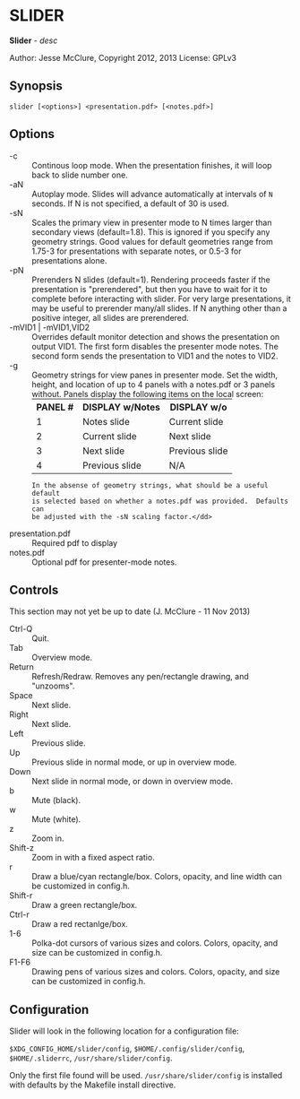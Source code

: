 # SLIDER

**Slider** - *desc*

Author: Jesse McClure, Copyright 2012, 2013
License: GPLv3

## Synopsis

`slider [<options>] <presentation.pdf> [<notes.pdf>]`


## Options

<dl>
<dt>-c</dt>
	<dd>Continous loop mode.  When the presentation finishes, it will
	loop back to slide number one.</dd>
<dt>-aN</dt>
	<dd>Autoplay mode.  Slides will advance automatically at intervals of
	<code>N</code> seconds.  If N is not specified, a default of 30 is
	used.</dd>
<dt>-sN</dt>
	<dd>Scales the primary view in presenter mode to N times larger than
	secondary views (default=1.8).  This is ignored if you specify any
	geometry strings.  Good values for default geometries range from
	1.75-3 for presentations with separate notes, or 0.5-3 for
	presentations alone.</dd>
<dt>-pN</dt>
	<dd>Prerenders N slides (default=1).  Rendering proceeds faster if
	the presentation is "prerendered", but then you have to wait for it
	to complete before interacting with slider.  For very large
	presentations, it may be useful to prerender many/all slides.  If N
	anything other than a positive integer, all slides are
	prerendered.</dd>
<dt>-mVID1 | -mVID1,VID2</dt>
	<dd>Overrides default monitor detection and shows the presentation on
	output VID1.  The first form disables the presenter mode notes.  The
	second form sends the presentation to VID1 and the notes to
	VID2.</dd>
<dt>-g</dt>
	<dd>Geometry strings for view panes in presenter mode.  Set the
	width, height, and location of up to 4 panels with a notes.pdf or 3
	panels without.  Panels display the following items on the local
	screen:
	
<table style="margin: auto;">
<tr><th>PANEL #</th><th>DISPLAY w/Notes</th><th>DISPLAY w/o</th></tr>
<tr><td>1</td><td>Notes slide</td><td>Current slide</td>
<tr><td>2</td><td>Current slide</td><td>Next slide</td></tr>
<tr><td>3</td><td>Next slide</td><td>Previous slide</td></tr>
<tr><td>4</td><td>Previous slide</td><td>N/A</td></tr>
</table>

	In the absense of geometry strings, what should be a useful default
	is selected based on whether a notes.pdf was provided.  Defaults can
	be adjusted with the -sN scaling factor.</dd>
<dt>presentation.pdf</dt>
	<dd>Required pdf to display</dd>
<dt>notes.pdf</dt>
	<dd>Optional pdf for presenter-mode notes.</dd>


## Controls

This section may not yet be up to date (J. McClure - 11 Nov 2013)

<dt>Ctrl-Q</dt>
<dd>Quit.</dd>
<dt>Tab</dt>
<dd>Overview mode.</dd>
<dt>Return</dt>
<dd>Refresh/Redraw.  Removes any pen/rectangle drawing, and "unzooms".</dd>
<dt>Space</dt>
<dd>Next slide.</dd>
<dt>Right</dt>
<dd>Next slide.</dd>
<dt>Left</dt>
<dd>Previous slide.</dd>
<dt>Up</dt>
<dd>Previous slide in normal mode, or up in overview mode.</dd>
<dt>Down</dt>
<dd>Next slide in normal mode, or down in overview mode.</dd>
<dt>b</dt>
<dd>Mute (black).</dd>
<dt>w</dt>
<dd>Mute (white).</dd>
<dt>z</dt>
<dd>Zoom in.</dd>
<dt>Shift-z</dt>
<dd>Zoom in with a fixed aspect ratio.</dd>
<dt>r</dt>
<dd>Draw a blue/cyan rectangle/box.  Colors, opacity, and line width can be customized in config.h.</dd>
<dt>Shift-r</dt>
<dd>Draw a green rectangle/box.</dd>
<dt>Ctrl-r</dt>
<dd>Draw a red rectanlge/box.</dd>
<dt>1-6</dt>
<dd>Polka-dot cursors of various sizes and colors.  Colors, opacity, and size can be customized in config.h.</dd>
<dt>F1-F6</dt>
<dd>Drawing pens of various sizes and colors.  Colors, opacity, and size can be customized in config.h.</dd>

## Configuration

Slider will look in the following location for a configuration file:

`$XDG_CONFIG_HOME/slider/config`,
`$HOME/.config/slider/config`,
`$HOME/.sliderrc`,
`/usr/share/slider/config`.

Only the first file found will be used.  `/usr/share/slider/config` is
installed with defaults by the Makefile install directive.


